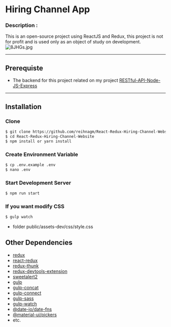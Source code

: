 # Hiring Channel App
### Description : 
This is an open-source project using ReactJS and Redux, this project is not for profit and is used only as an object of study on development.
![8JHGs.jpg](https://cdn.imgpaste.net/2020/01/28/8JHGs.jpg)

---
## Prerequiste
- The backend for this project related on my project [RESTful-API-Node-JS-Express](https://github.com/reihnagm/RESTful-API-Node-JS-Express)
---

## Installation

### Clone
```bash
$ git clone https://github.com/reihnagm/React-Redux-Hiring-Channel-Website.git
$ cd React-Redux-Hiring-Channel-Website
$ npm install or yarn install
```

### Create Environment Variable
```bash
$ cp .env.example .env
$ nano .env
```

### Start Development Server
```bash
$ npm run start
```

### If you want modify CSS
```bash
$ gulp watch
```
- folder public/assets-dev/css/style.css

## Other Dependencies
- [redux](#)
- [react-redux](#)
- [redux-thunk](#)
- [redux-devtools-extension](#)
- [sweetalert2](#)
- [gulp](#)
- [gulp-concat](#)
- [gulp-connect](#)
- [gulp-sass](#)
- [gulp-watch](#)
- [@date-io/date-fns](#)
- [@material-ui/pickers](#)
- etc.
